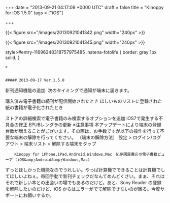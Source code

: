 
+++
date = "2013-09-21 04:17:09 +0000 UTC"
draft = false
title = "Kinoppy for iOS 1.5.0"
tags = ["iOS"]

+++


{{< figure src="/images/20130921041342.png" width="240px" >}}



{{< figure src="/images/20130921041345.png" width="240px" >}}

style>#entry-11696248318757975485 .hatena-fotolife { border: gray 1px solid; }</style>

    >
        

    ##### 2013-09-17 Ver.1.5.0
    

新刊通知機能の追加: 次のタイミングで通知が端末に届きます。

購入済み電子書籍の続刊が配信開始されたとき
ほしいものリストに登録された紙の書籍が電子化されたとき

ストアの詳細検索で電子書籍のみ検索するオプションを追加
iOS7で発生する不具合の修正
EPUBレンダラの更新
※注意事項
本アップデートにより端末の登録台数が増えることがございます。その際は、お手数ですが以下の操作を行って不要な端末の解除を行ってください。
（端末の解除方法）
設定 > ログイン/ログアウト > 端末リスト > 解除する端末をタップ


        Kinoppy for iPhone,iPad,Android,Windows,Mac｜紀伊國屋書店の電子書籍ビューア (iOS&amp;Android&amp;Windows,Mac)
    
ずっとほしかった機能なのでうれしい。やっぱ計算機でできることは計算機でしてほしいよねぇ。毎回手動で新刊チェックだなんてめんどくさい。まぁ、それはそれで新しい本との出会いの場でもあるのだけど。あと、Sony Reader の登録を解除したいのだけど、iOS からはエラーがでて解除できないのが困る。今度サポートにお願いするか。


